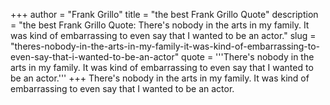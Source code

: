 +++
author = "Frank Grillo"
title = "the best Frank Grillo Quote"
description = "the best Frank Grillo Quote: There's nobody in the arts in my family. It was kind of embarrassing to even say that I wanted to be an actor."
slug = "theres-nobody-in-the-arts-in-my-family-it-was-kind-of-embarrassing-to-even-say-that-i-wanted-to-be-an-actor"
quote = '''There's nobody in the arts in my family. It was kind of embarrassing to even say that I wanted to be an actor.'''
+++
There's nobody in the arts in my family. It was kind of embarrassing to even say that I wanted to be an actor.
